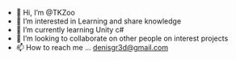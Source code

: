 - 👋 Hi, I’m @TKZoo
- 👀 I’m interested in Learning and share knowledge 
- 🌱 I’m currently learning Unity c#
- 💞️ I’m looking to collaborate on other people on interest projects
- 📫 How to reach me ... denisgr3d@gmail.com

<!---
TKZoo/TKZoo is a ✨ special ✨ repository because its `README.md` (this file) appears on your GitHub profile.
You can click the Preview link to take a look at your changes.
--->
